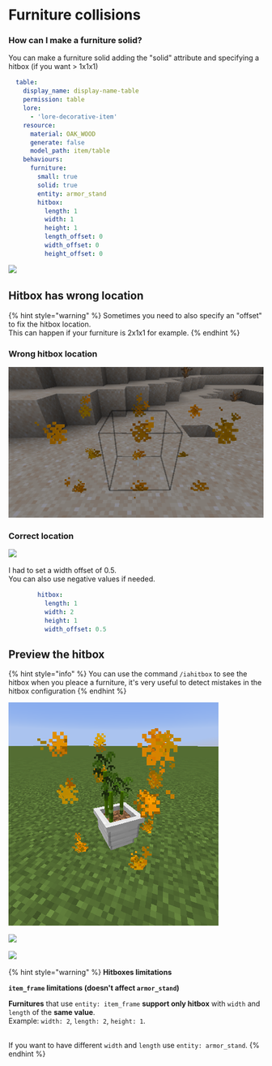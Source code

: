 # Furniture collisions

### How can I make a furniture solid?

You can make a furniture solid adding the "solid" attribute and specifying a hitbox (if you want > 1x1x1)

```yaml
  table:
    display_name: display-name-table
    permission: table
    lore:
      - 'lore-decorative-item'
    resource:
      material: OAK_WOOD
      generate: false
      model_path: item/table
    behaviours:
      furniture:
        small: true
        solid: true
        entity: armor_stand
        hitbox:
          length: 1
          width: 1
          height: 1
          length_offset: 0
          width_offset: 0
          height_offset: 0
```

![](<../../../.gitbook/assets/image (15).png>)

## Hitbox has wrong location <a href="#show-the-hitbox" id="show-the-hitbox"></a>

{% hint style="warning" %}
Sometimes you need to also specify an "offset" to fix the hitbox location.\
This can happen if your furniture is 2x1x1 for example.
{% endhint %}

### Wrong hitbox location

![](../../../.gitbook/assets/htibox1.png)

### Correct location <a href="#show-the-hitbox" id="show-the-hitbox"></a>

![](../../../.gitbook/assets/htibox2.png)

I had to set a width offset of 0.5.\
You can also use negative values if needed.

```yaml
        hitbox:
          length: 1
          width: 2
          height: 1
          width_offset: 0.5
```

## Preview the hitbox <a href="#show-the-hitbox" id="show-the-hitbox"></a>

{% hint style="info" %}
You can use the command `/iahitbox` to see the hitbox when you pleace a furniture, it's very useful to detect mistakes in the hitbox configuration
{% endhint %}

![](../../../.gitbook/assets/hitbox3.png)

![](../../../.gitbook/assets/image\_\(87\).png)

![](../../../.gitbook/assets/image\_\(88\).png)

{% hint style="warning" %}
**Hitboxes limitations**

**`item_frame` limitations (doesn't affect `armor_stand`)**

**Furnitures** that use `entity: item_frame` **support only hitbox** with `width` and `length` of the **same value**.\
Example: `width: 2`, `length: 2`, `height: 1`.

\
If you want to have different `width` and `length` use `entity: armor_stand`.
{% endhint %}
